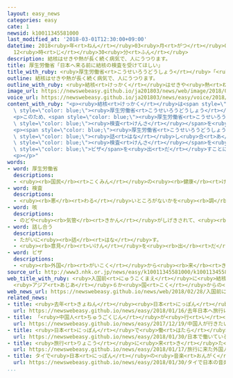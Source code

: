 ```yaml
---
layout: easy_news
categories: easy
cate: 1
newsid: k10011345581000
last_modified_at: '2018-03-01T12:30:00+09:00'
datetime: 2018<ruby>年<rt>ねん</rt></ruby>03<ruby>月<rt>がつ</rt></ruby>01<ruby>日<rt>にち</rt></ruby>
  12<ruby>時<rt>じ</rt></ruby>30<ruby>分<rt>ふん</rt></ruby>
description: 結核はせきや熱が長く続く病気で、人にうつります。
title: 厚生労働省「日本へ来る前に結核の検査を受けてほしい」
title_with_ruby: <ruby>厚生労働省<rt>こうせいろうどうしょう</rt></ruby>「<ruby>日本<rt>にっぽん</rt></ruby>へ<ruby>来<rt>く</rt></ruby>る<ruby>前<rt>まえ</rt></ruby>に<ruby>結核<rt>けっかく</rt></ruby>の<ruby>検査<rt>けんさ</rt></ruby>を<ruby>受<rt>う</rt></ruby>けてほしい」
outline: 結核はせきや熱が長く続く病気で、人にうつります。
outline_with_ruby: <ruby>結核<rt>けっかく</rt></ruby>はせきや<ruby>熱<rt>ねつ</rt></ruby>が<ruby>長<rt>なが</rt></ruby>く<ruby>続<rt>つづ</rt></ruby>く<ruby>病気<rt>びょうき</rt></ruby>で、<ruby>人<rt>ひと</rt></ruby>にうつります。
image_url: https://newswebeasy.github.io/ja201803/news/web/image/2018/02/28/K10011345581_1802280521_1802280523_01_03.jpg
voice_url: https://newswebeasy.github.io/ja201803/news/easy/voice/2018/03/01/k10011345581000.mp3
content_with_ruby: "<p><ruby>結核<rt>けっかく</rt></ruby>は<span style=\"color: blue;\">せき</span>や<ruby>熱<rt>ねつ</rt></ruby>が<ruby>長<rt>なが</rt></ruby>く<ruby>続<rt>つづ</rt></ruby>く<ruby>病気<rt>びょうき</rt></ruby>で、<ruby>人<rt>ひと</rt></ruby>にうつります。<ruby>亡<rt>な</rt></ruby>くなることもあります。<ruby>日本<rt>にっぽん</rt></ruby>の<ruby>法律<rt>ほうりつ</rt></ruby>では、<ruby>結核<rt>けっかく</rt></ruby>になった<ruby>外国人<rt>がいこくじん</rt></ruby>は<ruby>日本<rt>にっぽん</rt></ruby>へ<ruby>来<rt>く</rt></ruby>ることができませんが、<ruby>結核<rt>けっかく</rt></ruby>になっていると<ruby>知<rt>し</rt></ruby>らないで<ruby>日本<rt>にっぽん</rt></ruby>へ<ruby>来<rt>く</rt></ruby>る<ruby>外国人<rt>がいこくじん</rt></ruby>も<ruby>多<rt>おお</rt></ruby>くなっています。<span\
  \ style=\"color: blue;\"><ruby>厚生労働省<rt>こうせいろうどうしょう</rt></ruby></span>によると、<ruby>日本<rt>にっぽん</rt></ruby>へ<ruby>来<rt>き</rt></ruby>てから<ruby>結核<rt>けっかく</rt></ruby>だとわかった<ruby>外国人<rt>がいこくじん</rt></ruby>は、２０１６<ruby>年<rt>ねん</rt></ruby>は<ruby>今<rt>いま</rt></ruby>まででいちばん<ruby>多<rt>おお</rt></ruby>い１３３８<ruby>人<rt>にん</rt></ruby>でした。</p>\n\
  <p>このため、<span style=\"color: blue;\"><ruby>厚生労働省<rt>こうせいろうどうしょう</rt></ruby></span>は、<ruby>結核<rt>けっかく</rt></ruby>が<ruby>多<rt>おお</rt></ruby>いアジアの６つの<ruby>国<rt>くに</rt></ruby>の<ruby>人<rt>ひと</rt></ruby>に、<ruby>日本<rt>にっぽん</rt></ruby>へ<ruby>来<rt>く</rt></ruby>る<ruby>前<rt>まえ</rt></ruby>に、<ruby>結核<rt>けっかく</rt></ruby>かどうか<ruby>調<rt>しら</rt></ruby>べる<span\
  \ style=\"color: blue;\"><ruby>検査<rt>けんさ</rt></ruby></span>を<ruby>受<rt>う</rt></ruby>けてもらうことにしました。６つの<ruby>国<rt>くに</rt></ruby>はフィリピン、<ruby>中国<rt>ちゅうごく</rt></ruby>、ベトナム、ネパール、インドネシア、ミャンマーです。</p>\n\
  <p><span style=\"color: blue;\"><ruby>厚生労働省<rt>こうせいろうどうしょう</rt></ruby></span>はこれからこの<ruby>国<rt>くに</rt></ruby>と<span\
  \ style=\"color: blue;\"><ruby>話<rt>はな</rt></ruby>し<ruby>合<rt>あ</rt></ruby>っ</span>て、<ruby>日本<rt>にっぽん</rt></ruby>に９０<ruby>日<rt>にち</rt></ruby>より<ruby>長<rt>なが</rt></ruby>くいる<ruby>予定<rt>よてい</rt></ruby>の<ruby>人<rt>ひと</rt></ruby>に<ruby>必<rt>かなら</rt></ruby>ず<span\
  \ style=\"color: blue;\"><ruby>検査<rt>けんさ</rt></ruby></span>を<ruby>受<rt>う</rt></ruby>けてもらうことにしたいと<ruby>考<rt>かんが</rt></ruby>えています。そして、<ruby>結核<rt>けっかく</rt></ruby>ではないとわかった<ruby>人<rt>ひと</rt></ruby>に<ruby>日本<rt>にっぽん</rt></ruby>の<span\
  \ style=\"color: blue;\">ビザ</span>を<ruby>出<rt>だ</rt></ruby>すことにします。</p>\n<p></p>\n\
  <p></p>"
words:
- word: 厚生労働省
  descriptions:
  - <ruby><rb>国民</rb><rt>こくみん</rt></ruby>の<ruby><rb>健康</rb><rt>けんこう</rt></ruby>や<ruby><rb>生活</rb><rt>せいかつ</rt></ruby>を<ruby><rb>守</rb><rt>まも</rt></ruby>る<ruby><rb>仕事</rb><rt>しごと</rt></ruby>や、<ruby><rb>労働者</rb><rt>ろうどうしゃ</rt></ruby>が<ruby><rb>仕事</rb><rt>しごと</rt></ruby>を<ruby><rb>見</rb><rt>み</rt></ruby>つけるのを<ruby><rb>助</rb><rt>たす</rt></ruby>けたり、<ruby><rb>労働者</rb><rt>ろうどうしゃ</rt></ruby>を<ruby><rb>保護</rb><rt>ほご</rt></ruby>したりする<ruby><rb>国</rb><rt>くに</rt></ruby>の<ruby><rb>役所</rb><rt>やくしょ</rt></ruby>。<ruby><rb>厚労省</rb><rt>こうろうしょう</rt></ruby>。
- word: 検査
  descriptions:
  - <ruby><rb>悪</rb><rt>わる</rt></ruby>いところがないかを<ruby><rb>調</rb><rt>しら</rt></ruby>べること。
- word: 咳
  descriptions:
  - のどや<ruby><rb>気管</rb><rt>きかん</rt></ruby>がしげきされて、<ruby><rb>急</rb><rt>きゅう</rt></ruby>に<ruby><rb>激</rb><rt>はげ</rt></ruby>しく<ruby><rb>出</rb><rt>で</rt></ruby>る<ruby><rb>強</rb><rt>つよ</rt></ruby>い<ruby><rb>息</rb><rt>いき</rt></ruby>。
- word: 話し合う
  descriptions:
  - たがいに<ruby><rb>話</rb><rt>はな</rt></ruby>す。
  - <ruby><rb>意見</rb><rt>いけん</rt></ruby>を<ruby><rb>出</rb><rt>だ</rt></ruby>し<ruby><rb>合</rb><rt>あ</rt></ruby>う。
- word: ビザ
  descriptions:
  - <ruby><rb>外国</rb><rt>がいこく</rt></ruby>から<ruby><rb>来</rb><rt>き</rt></ruby>た<ruby><rb>人</rb><rt>ひと</rt></ruby>の<ruby><rb>旅券</rb><rt>りょけん</rt></ruby>を<ruby><rb>調</rb><rt>しら</rt></ruby>べ、その<ruby><rb>国</rb><rt>くに</rt></ruby>に<ruby><rb>入</rb><rt>はい</rt></ruby>ることを<ruby><rb>認</rb><rt>みと</rt></ruby>める<ruby><rb>許可証</rb><rt>きょかしょう</rt></ruby>。<ruby><rb>査証</rb><rt>さしょう</rt></ruby>。
source_url: http://www3.nhk.or.jp/news/easy/k10011345581000/k10011345581000.html
web_title_with_ruby: <ruby>入国前<rt>にゅうこくまえ</rt></ruby>に<ruby>結核<rt>けっかく</rt></ruby><ruby>検査<rt>けんさ</rt></ruby>を
  <ruby>アジア<rt>あじあ</rt></ruby>６か<ruby>国<rt>こく</rt></ruby>からの<ruby>長期<rt>ちょうき</rt></ruby><ruby>滞在<rt>たいざい</rt></ruby><ruby>予定者<rt>よていしゃ</rt></ruby>が<ruby>対象<rt>たいしょう</rt></ruby>
web_news_url: https://newswebeasy.github.io/news/web/2018/02/28/入国前に結核検査を-アジア6か国からの長期滞在予定者が対象
related_news:
- title: <ruby>去年<rt>きょねん</rt></ruby><ruby>日本<rt>にっぽん</rt></ruby>へ<ruby>旅行<rt>りょこう</rt></ruby>に<ruby>来<rt>き</rt></ruby>た<ruby>外国人<rt>がいこくじん</rt></ruby>はいちばん<ruby>多<rt>おお</rt></ruby>い２８６９<ruby>万<rt>まん</rt></ruby><ruby>人<rt>にん</rt></ruby>
  url: https://newswebeasy.github.io/news/easy/2018/01/16/去年日本へ旅行に来た外国人はいちばん多い2869万人
- title: 「<ruby>中国人<rt>ちゅうごくじん</rt></ruby>が<ruby>行<rt>い</rt></ruby>きたい<ruby>国<rt>くに</rt></ruby>」で<ruby>日本<rt>にっぽん</rt></ruby>が<ruby>初<rt>はじ</rt></ruby>めて１<ruby>番<rt>ばん</rt></ruby>になる
  url: https://newswebeasy.github.io/news/easy/2017/12/19/中国人が行きたい国で日本が初めて1番になる
- title: <ruby>日本<rt>にっぽん</rt></ruby>で<ruby>働<rt>はたら</rt></ruby>いている<ruby>外国人<rt>がいこくじん</rt></ruby>　<ruby>今<rt>いま</rt></ruby>まででいちばん<ruby>多<rt>おお</rt></ruby>い１２７<ruby>万<rt>まん</rt></ruby><ruby>人<rt>にん</rt></ruby>
  url: https://newswebeasy.github.io/news/easy/2018/01/30/日本で働いている外国人-今まででいちばん多い127万人
- title: <ruby>旅行<rt>りょこう</rt></ruby>に<ruby>来<rt>き</rt></ruby>た<ruby>外国人<rt>がいこくじん</rt></ruby>が<ruby>使<rt>つか</rt></ruby>ったお<ruby>金<rt>かね</rt></ruby>　<ruby>初<rt>はじ</rt></ruby>めて４<ruby>兆<rt>ちょう</rt></ruby><ruby>円<rt>えん</rt></ruby><ruby>以上<rt>いじょう</rt></ruby>になる
  url: https://newswebeasy.github.io/news/easy/2018/01/17/旅行に来た外国人が使ったお金-初めて4兆円以上になる
- title: タイで<ruby>日本<rt>にっぽん</rt></ruby>の<ruby>音楽<rt>おんがく</rt></ruby>や<ruby>食<rt>た</rt></ruby>べ<ruby>物<rt>もの</rt></ruby>を<ruby>紹介<rt>しょうかい</rt></ruby>するイベント
  url: https://newswebeasy.github.io/news/easy/2018/01/30/タイで日本の音楽や食べ物を紹介するイベント
...
```

